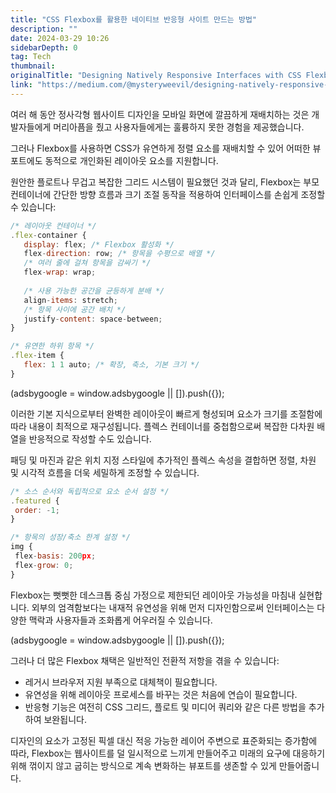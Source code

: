 ```yaml
---
title: "CSS Flexbox를 활용한 네이티브 반응형 사이트 만드는 방법"
description: ""
date: 2024-03-29 10:26
sidebarDepth: 0
tag: Tech
thumbnail: 
originalTitle: "Designing Natively Responsive Interfaces with CSS Flexbox"
link: "https://medium.com/@mysteryweevil/designing-natively-responsive-interfaces-with-css-flexbox-896f25bd5311"
---
```



여러 해 동안 정사각형 웹사이트 디자인을 모바일 화면에 깔끔하게 재배치하는 것은 개발자들에게 머리아픔을 줬고 사용자들에게는 훌륭하지 못한 경험을 제공했습니다.

그러나 Flexbox를 사용하면 CSS가 유연하게 정렬 요소를 재배치할 수 있어 어떠한 뷰포트에도 동적으로 개인화된 레이아웃 요소를 지원합니다.

원안한 플로트나 무겁고 복잡한 그리드 시스템이 필요했던 것과 달리, Flexbox는 부모 컨테이너에 간단한 방향 흐름과 크기 조절 동작을 적용하여 인터페이스를 손쉽게 조정할 수 있습니다:

```js
/* 레이아웃 컨테이너 */
.flex-container {
   display: flex; /* Flexbox 활성화 */
   flex-direction: row; /* 항목을 수평으로 배열 */
   /* 여러 줄에 걸쳐 항목을 감싸기 */
   flex-wrap: wrap;
 
   /* 사용 가능한 공간을 균등하게 분배 */
   align-items: stretch;
   /* 항목 사이에 공간 배치 */
   justify-content: space-between;
}

/* 유연한 하위 항목 */
.flex-item {
   flex: 1 1 auto; /* 확장, 축소, 기본 크기 */
}
```

<!-- ui-log 수평형 -->
<ins class="adsbygoogle"
  style="display:block"
  data-ad-client="ca-pub-4877378276818686"
  data-ad-slot="9743150776"
  data-ad-format="auto"
  data-full-width-responsive="true"></ins>
<component is="script">
(adsbygoogle = window.adsbygoogle || []).push({});
</component>

이러한 기본 지식으로부터 완벽한 레이아웃이 빠르게 형성되며 요소가 크기를 조절함에 따라 내용이 최적으로 재구성됩니다. 플렉스 컨테이너를 중첩함으로써 복잡한 다차원 배열을 반응적으로 작성할 수도 있습니다.

패딩 및 마진과 같은 위치 지정 스타일에 추가적인 플렉스 속성을 결합하면 정렬, 차원 및 시각적 흐름을 더욱 세밀하게 조정할 수 있습니다.

```js
/* 소스 순서와 독립적으로 요소 순서 설정 */
.featured {
 order: -1; 
}

/* 항목의 성장/축소 한계 설정 */
img {
 flex-basis: 200px;
 flex-grow: 0; 
}
```

Flexbox는 뻣뻣한 데스크톱 중심 가정으로 제한되던 레이아웃 가능성을 마침내 실현합니다. 외부의 엄격함보다는 내재적 유연성을 위해 먼저 디자인함으로써 인터페이스는 다양한 맥락과 사용자들과 조화롭게 어우러질 수 있습니다.

<!-- ui-log 수평형 -->
<ins class="adsbygoogle"
  style="display:block"
  data-ad-client="ca-pub-4877378276818686"
  data-ad-slot="9743150776"
  data-ad-format="auto"
  data-full-width-responsive="true"></ins>
<component is="script">
(adsbygoogle = window.adsbygoogle || []).push({});
</component>

그러나 더 많은 Flexbox 채택은 일반적인 전환적 저항을 겪을 수 있습니다:

- 레거시 브라우저 지원 부족으로 대체책이 필요합니다.
- 유연성을 위해 레이아웃 프로세스를 바꾸는 것은 처음에 연습이 필요합니다.
- 반응형 기능은 여전히 CSS 그리드, 플로트 및 미디어 쿼리와 같은 다른 방법을 추가하여 보완됩니다.

디자인의 요소가 고정된 픽셀 대신 적응 가능한 레이어 주변으로 표준화되는 증가함에 따라, Flexbox는 웹사이트를 덜 일시적으로 느끼게 만들어주고 미래의 요구에 대응하기 위해 꺾이지 않고 굽히는 방식으로 계속 변화하는 뷰포트를 생존할 수 있게 만들어줍니다.